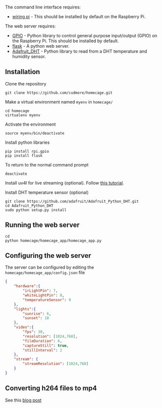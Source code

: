 

The command line interface requires:

- [wiring pi][1] - This should be installed by default on the Raspberry Pi.

The web server requires:

- [GPIO][3] - Python library to control general purpose input/output (GPIO) on the Raspberry Pi. This should be installed by default.
- [flask][2] - A python web server.
- [Adafruit_DHT][4] - Python library to read from a DHT temperature and humidity sensor.

## Installation

Clone the repository

    git clone https://github.com/cudmore/homecage.git

Make a virtual environment named `myenv` in `homecage/`

    cd homecage
    virtualenv myenv
       
Activate the environment

	source myenv/bin/deactivate
	 
Install python libraries

	pip install rpi.gpio
	pip install flask
	
To return to the normal command prompt

    deactivate
    
Install uv4l for live streaming (optional). Follow [this tutorial][5].

Install DHT temperature sensor (optional)

    git clone https://github.com/adafruit/Adafruit_Python_DHT.git
    cd Adafruit_Python_DHT
    sudo python setup.py install

## Running the web server

```
cd
python homecage/homecage_app/homecage_app.py
```

## Configuring the web server

The server can be configured by editing the `homecage/homecage_app/config.json` file

```json
{
	"hardware":{
		"irLightPin": 7,
		"whiteLightPin": 8,
		"temperatureSensor": 9
	},
	"lights":{
		"sunrise": 6,
		"sunset": 18
	},
	"video":{
		"fps": 30,
		"resolution": [1024,768],
		"fileDuration": 6,
		"captureStill": true,
		"stillInterval": 2
	},
	"stream": {
		"streamResolution": [1024,768]
	}
}
```

## Converting h264 files to mp4

See this [blog post][6]

[1]: http://wiringpi.com/
[2]: http://flask.pocoo.org/
[3]: https://sourceforge.net/projects/raspberry-gpio-python/
[4]: https://github.com/adafruit/Adafruit_Python_DHT
[5]: https://www.linux-projects.org/uv4l/installation/
[6]: http://blog.cudmore.io/post/2017/11/01/libav-for-ffmpeg/
